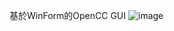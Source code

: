 基於WinForm的OpenCC GUI
![image](https://user-images.githubusercontent.com/15065470/75599569-141fef00-5ae1-11ea-93ec-6efeda789b0a.png)
